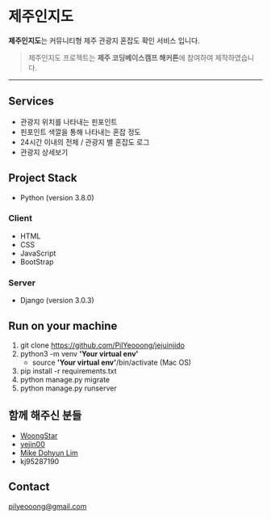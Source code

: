 
# **제주인지도**

**제주인지도**는 커뮤니티형 제주 관광지 혼잡도 확인 서비스 입니다.

> 제주인지도 프로젝트는 **제주 코딩베이스캠프 해커톤**에 참여하여 제작하였습니다.

----------
## **Services**
- 관광지 위치를 나타내는 핀포인트
- 핀포인트 색깔을 통해 나타내는 혼잡 정도
- 24시간 이내의 전체 / 관광지 별 혼잡도 로그
- 관광지 상세보기


## **Project Stack**

- Python (version 3.8.0)

### Client

- HTML
- CSS
- JavaScript
- BootStrap

### Server

- Django (version 3.0.3)


## **Run on your machine**


 1. git clone https://github.com/PilYeooong/jejuinjido
 2. python3 -m venv **'Your virtual env'**
	 - source **'Your virtual env'**/bin/activate (Mac OS)
 3. pip install -r requirements.txt  
 4. python manage.py migrate
 5. python manage.py runserver



## **함께 해주신 분들**
- [WoongStar](https://github.com/Woongstar)
- [yejin00](https://github.com/yejin00)
- [Mike Dohyun Lim](https://github.com/mikeylim)
- kj95287190


## **Contact**
pilyeooong@gmail.com



